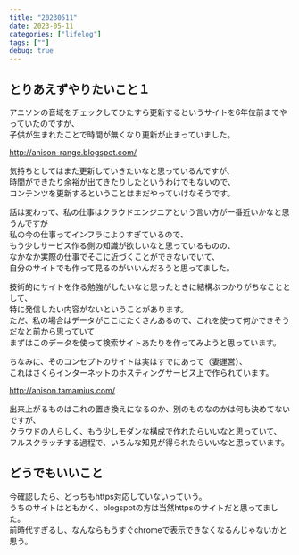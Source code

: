 ```yaml
---
title: "20230511"
date: 2023-05-11
categories: ["lifelog"]
tags: [""]
debug: true
---
```


## とりあえずやりたいこと１

アニソンの音域をチェックしてひたすら更新するというサイトを6年位前までやっていたのですが、  
子供が生まれたことで時間が無くなり更新が止まっていました。

http://anison-range.blogspot.com/

気持ちとしてはまた更新していきたいなと思っているんですが、  
時間ができたり余裕が出てきたりしたというわけでもないので、  
コンテンツを更新するということはまだやっていけなそうです。

話は変わって、私の仕事はクラウドエンジニアという言い方が一番近いかなと思うんですが  
私の今の仕事ってインフラによりすぎているので、  
もう少しサービス作る側の知識が欲しいなと思っているものの、  
なかなか実際の仕事でそこに近づくことができないでいて、  
自分のサイトでも作って見るのがいいんだろうと思ってました。

技術的にサイトを作る勉強がしたいなと思ったときに結構ぶつかりがちなこととして、  
特に発信したい内容がないということがあります。  
ただ、私の場合はデータがここにたくさんあるので、これを使って何かできそうだなと前から思っていて  
まずはこのデータを使って検索サイトあたりを作ってみようと思っています。

ちなみに、そのコンセプトのサイトは実はすでにあって（妻運営）、  
これはさくらインターネットのホスティングサービス上で作られています。

http://anison.tamamius.com/

出来上がるものはこれの置き換えになるのか、別のものなのかは何も決めてないですが、  
クラウドの人らしく、もう少しモダンな構成で作れたらいいなと思っていて、  
フルスクラッチする過程で、いろんな知見が得られたらいいなと思っています。

## どうでもいいこと

今確認したら、どっちもhttps対応していないっていう。  
うちのサイトはともかく、blogspotの方は当然httpsのサイトだと思ってました。  
前時代すぎるし、なんならもうすぐchromeで表示できなくなるんじゃないかと思う。

